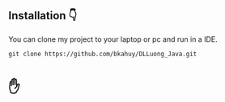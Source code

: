 ## Installation 👇
You can clone my project to your laptop or pc and run in a IDE.
~~~
git clone https://github.com/bkahuy/DLLuong_Java.git
~~~

# ✋
